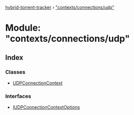 [hybrid-torrent-tracker](../README.md) › ["contexts/connections/udp"](_contexts_connections_udp_.md)

# Module: "contexts/connections/udp"

## Index

### Classes

* [UDPConnectionContext](../classes/_contexts_connections_udp_.udpconnectioncontext.md)

### Interfaces

* [IUDPConnectionContextOptions](../interfaces/_contexts_connections_udp_.iudpconnectioncontextoptions.md)

